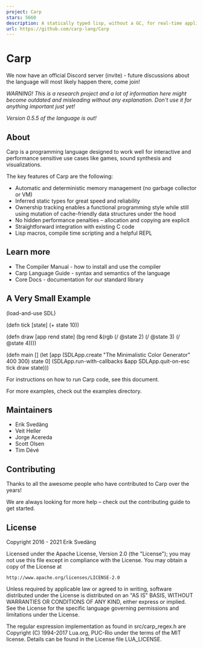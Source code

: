 ```yaml
---
project: Carp
stars: 5660
description: A statically typed lisp, without a GC, for real-time applications.
url: https://github.com/carp-lang/Carp
---
```


Carp
====

We now have an official Discord server (invite) - future discussions about the language will most likely happen there, come join!

_WARNING! This is a research project and a lot of information here might become outdated and misleading without any explanation. Don't use it for anything important just yet!_

_Version 0.5.5 of the language is out!_

About
-----

Carp is a programming language designed to work well for interactive and performance sensitive use cases like games, sound synthesis and visualizations.

The key features of Carp are the following:

-   Automatic and deterministic memory management (no garbage collector or VM)
-   Inferred static types for great speed and reliability
-   Ownership tracking enables a functional programming style while still using mutation of cache-friendly data structures under the hood
-   No hidden performance penalties – allocation and copying are explicit
-   Straightforward integration with existing C code
-   Lisp macros, compile time scripting and a helpful REPL

Learn more
----------

-   The Compiler Manual - how to install and use the compiler
-   Carp Language Guide - syntax and semantics of the language
-   Core Docs - documentation for our standard library

A Very Small Example
--------------------

(load-and-use SDL)

(defn tick \[state\]
  (+ state 10))

(defn draw \[app rend state\]
  (bg rend &(rgb (/ @state 2) (/ @state 3) (/ @state 4))))

(defn main \[\]
  (let \[app (SDLApp.create "The Minimalistic Color Generator" 400 300)
        state 0\]
    (SDLApp.run-with-callbacks &app SDLApp.quit-on-esc tick draw state)))

For instructions on how to run Carp code, see this document.

For more examples, check out the examples directory.

Maintainers
-----------

-   Erik Svedäng
-   Veit Heller
-   Jorge Acereda
-   Scott Olsen
-   Tim Dévé

Contributing
------------

Thanks to all the awesome people who have contributed to Carp over the years!

We are always looking for more help – check out the contributing guide to get started.

License
-------

Copyright 2016 - 2021 Erik Svedäng

Licensed under the Apache License, Version 2.0 (the "License"); you may not use this file except in compliance with the License. You may obtain a copy of the License at

```
http://www.apache.org/licenses/LICENSE-2.0
```

Unless required by applicable law or agreed to in writing, software distributed under the License is distributed on an "AS IS" BASIS, WITHOUT WARRANTIES OR CONDITIONS OF ANY KIND, either express or implied. See the License for the specific language governing permissions and limitations under the License.

The regular expression implementation as found in src/carp\_regex.h are Copyright (C) 1994-2017 Lua.org, PUC-Rio under the terms of the MIT license. Details can be found in the License file LUA\_LICENSE.
